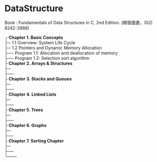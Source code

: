 # DataStructure
Book : Fundamentals of Data Structures in C, 2nd Edition. (開發圖書，(02) 8242-3988)
<p>
┌<b> Chapter 1. Basic Concepts</b><br />
├─ 1.1 Overview: System Life Cycle<br />
├─ 1.2 Pointers and Dynamic Memory Allocation<br />
├── Program 1.1: Allocation and deallocation of memory<br />
├── Program 1.2: Selection sort algorithm<br />
├<b> Chapter 2. Arrays & Structures</b><br />
├─ <br />
├── <br />
├<b> Chapter 3. Stacks and Queues</b><br />
├─ <br />
├── <br />
├<b> Chapter 4. Linked Lists</b><br />
├─ <br />
├── <br />
├<b> Chapter 5. Trees</b><br />
├─ <br />
├── <br />
├<b> Chapter 6. Graphs</b><br />
├─ <br />
├── <br />
├<b> Chapter 7. Sorting Chapter</b><br />
├─ <br />
├── <br />
└───<br />


</p>
